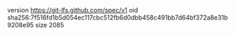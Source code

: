 version https://git-lfs.github.com/spec/v1
oid sha256:7f516fd1b5d054ec117cbc512fb6d0dbb458c491bb7d64bf372a8e31b9208e95
size 2085
